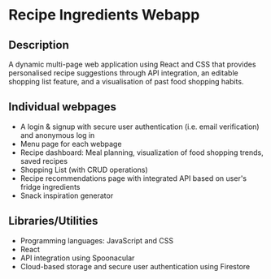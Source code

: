 # Recipe Ingredients Webapp
## Description
A dynamic multi-page web application using React and CSS that provides personalised recipe suggestions through API integration, an editable shopping list feature, and a visualisation of past food shopping habits.

## Individual webpages
- A login & signup with secure user authentication (i.e. email verification) and anonymous log in
- Menu page for each webpage
- Recipe dashboard: Meal planning, visualization of food shopping trends, saved recipes
- Shopping List (with CRUD operations)
- Recipe recommendations page with integrated API based on user's fridge ingredients
- Snack inspiration generator

## Libraries/Utilities
- Programming languages: JavaScript and CSS
- React
- API integration using Spoonacular
- Cloud-based storage and secure user authentication using Firestore
